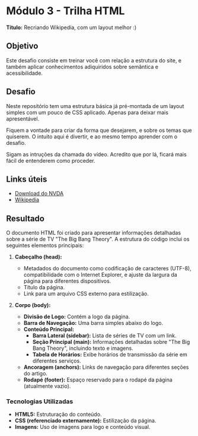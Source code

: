 # Módulo 3 - Trilha HTML

**Título:** Recriando Wikipedia, com um layout melhor :)

## Objetivo
Este desafio consiste em treinar você com relação a estrutura do site, e também aplicar conhecimentos adiquiridos sobre semântica e acessibilidade.

## Desafio
Neste repositório tem uma estrutura básica já pré-montada de um layout simples com um pouco de CSS aplicado. Apenas para deixar mais apresentável.

Fiquem a vontade para criar da forma que desejarem, e sobre os temas que quiserem. O intuito aqui é divertir, e ao mesmo tempo aprender com o desafio.

Sigam as intruções da chamada do vídeo. Acredito que por lá, ficará mais fácil de entenderem como proceder.

## Links úteis
- [Download do NVDA](https://www.nvaccess.org/download/)
- [Wikipedia](https://pt.wikipedia.org/)

## Resultado

O documento HTML foi criado para apresentar informações detalhadas sobre a série de TV "The Big Bang Theory". A estrutura do código inclui os seguintes elementos principais:

1. **Cabeçalho (head):**
   - Metadados do documento como codificação de caracteres (UTF-8), compatibilidade com o Internet Explorer, e ajuste da largura da página para diferentes dispositivos.
   - Título da página.
   - Link para um arquivo CSS externo para estilização.

2. **Corpo (body):**
   - **Divisão de Logo:** Contém a logo da página.
   - **Barra de Navegação:** Uma barra simples abaixo do logo.
   - **Conteúdo Principal:**
     - **Barra Lateral (sidebar):** Lista de séries de TV com um link.
     - **Seção Principal (main):** Informações detalhadas sobre "The Big Bang Theory", incluindo texto e imagens.
     - **Tabela de Horários:** Exibe horários de transmissão da série em diferentes serviços.
   - **Ancoragem (anchors):** Links de navegação para diferentes seções do artigo.
   - **Rodapé (footer):** Espaço reservado para o rodapé da página (atualmente vazio).

### Tecnologias Utilizadas

- **HTML5:** Estruturação do conteúdo.
- **CSS (referenciado externamente):** Estilização da página.
- **Imagens:** Uso de imagens para logo e conteúdo visual.


